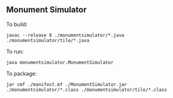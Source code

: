 
## Monument Simulator

To build:

```
javac --release 8 ./monumentsimulator/*.java ./monumentsimulator/tile/*.java
```

To run:

```
java monumentsimulator.MonumentSimulator
```

To package:

```
jar cmf ./manifest.mf ./MonumentSimulator.jar ./monumentsimulator/*.class ./monumentsimulator/tile/*.class
```


